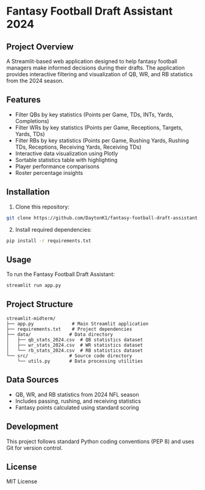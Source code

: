 # Fantasy Football Draft Assistant 2024

## Project Overview
A Streamlit-based web application designed to help fantasy football managers make informed decisions during their drafts. The application provides interactive filtering and visualization of QB, WR, and RB statistics from the 2024 season.

## Features
- Filter QBs by key statistics (Points per Game, TDs, INTs, Yards, Completions)
- Filter WRs by key statistics (Points per Game, Receptions, Targets, Yards, TDs)
- Filter RBs by key statistics (Points per Game, Rushing Yards, Rushing TDs, Receptions, Receiving Yards, Receiving TDs)
- Interactive data visualization using Plotly
- Sortable statistics table with highlighting
- Player performance comparisons
- Roster percentage insights

## Installation
1. Clone this repository:
```bash
git clone https://github.com/DaytonK1/fantasy-football-draft-assistant.git
```

2. Install required dependencies:
```bash
pip install -r requirements.txt
```

## Usage
To run the Fantasy Football Draft Assistant:
```bash
streamlit run app.py
```

## Project Structure
```
streamlit-midterm/
├── app.py              # Main Streamlit application
├── requirements.txt    # Project dependencies
├── data/              # Data directory
│   ├── qb_stats_2024.csv  # QB statistics dataset
│   ├── wr_stats_2024.csv  # WR statistics dataset
│   └── rb_stats_2024.csv  # RB statistics dataset
└── src/               # Source code directory
    └── utils.py       # Data processing utilities
```

## Data Sources
- QB, WR, and RB statistics from 2024 NFL season
- Includes passing, rushing, and receiving statistics
- Fantasy points calculated using standard scoring

## Development
This project follows standard Python coding conventions (PEP 8) and uses Git for version control.

## License
MIT License
